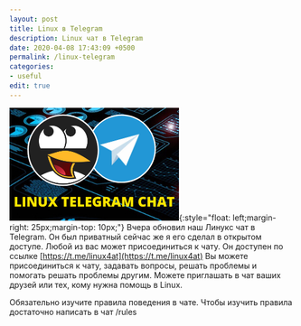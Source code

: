 ```yaml
---
layout: post
title: Linux в Telegram
description: Linux чат в Telegram
date: 2020-04-08 17:43:09 +0500
permalink: /linux-telegram
categories: 
- useful
edit: true
---
```

![Linux чат в Telegram](../img/telegram_chat.png){:style="float: left;margin-right: 25px;margin-top: 10px;"}
Вчера обновил наш Линукс чат в Telegram. Он был приватный сейчас же я его сделал в открытом доступе. Любой из вас может присоединиться к чату. Он доступен по ссылке [https://t.me/linux4at](https://t.me/linux4at) Вы можете присоединиться к чату, задавать вопросы, решать проблемы и помогать решать проблемы другим. Можете приглашать в чат ваших друзей или тех, кому нужна помощь в Linux.

Обязательно изучите правила поведения в чате. Чтобы изучить правила достаточно написать в чат /rules
